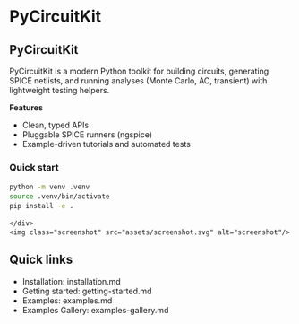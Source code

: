 # PyCircuitKit

<div class="hero">
	<div class="text">

## PyCircuitKit

PyCircuitKit is a modern Python toolkit for building circuits, generating SPICE netlists, and running analyses (Monte Carlo, AC, transient) with lightweight testing helpers.

**Features**

- Clean, typed APIs
- Pluggable SPICE runners (ngspice)
- Example-driven tutorials and automated tests

### Quick start

```bash
python -m venv .venv
source .venv/bin/activate
pip install -e .
```
	</div>
	<img class="screenshot" src="assets/screenshot.svg" alt="screenshot"/>
</div>

## Quick links

- Installation: installation.md
- Getting started: getting-started.md
- Examples: examples.md
- Examples Gallery: examples-gallery.md
